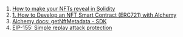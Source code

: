 1. [How to make your NFTs reveal in Solidity](https://medium.com/coinmonks/how-to-make-your-nfts-reveal-in-solidity-d231ec8413c6)
1. [1. How to Develop an NFT Smart Contract (ERC721) with Alchemy](https://docs.alchemy.com/docs/how-to-develop-an-nft-smart-contract-erc721-with-alchemy)
1. [Alchemy docs: getNftMetadata - SDK](https://docs.alchemy.com/reference/sdk-getnftmetadata)
1. [EIP-155: Simple replay attack protection](https://eips.ethereum.org/EIPS/eip-155)
